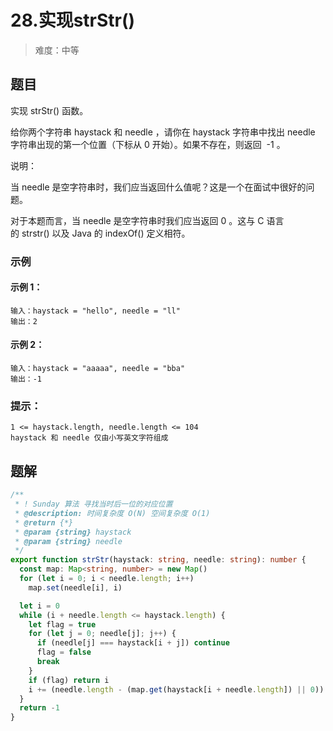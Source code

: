 # 28.实现strStr()

> 难度：中等

## 题目

实现 strStr() 函数。

给你两个字符串 haystack 和 needle ，请你在 haystack 字符串中找出 needle 字符串出现的第一个位置（下标从 0 开始）。如果不存在，则返回  -1 。

说明：

当 needle 是空字符串时，我们应当返回什么值呢？这是一个在面试中很好的问题。

对于本题而言，当 needle 是空字符串时我们应当返回 0 。这与 C 语言的 strstr() 以及 Java 的 indexOf() 定义相符。

### 示例

#### 示例 1：

```
输入：haystack = "hello", needle = "ll"
输出：2
```

#### 示例 2：

```
输入：haystack = "aaaaa", needle = "bba"
输出：-1
```

### 提示：

```
1 <= haystack.length, needle.length <= 104
haystack 和 needle 仅由小写英文字符组成
```

## 题解

```ts
/**
 * ! Sunday 算法 寻找当时后一位的对应位置
 * @description: 时间复杂度 O(N) 空间复杂度 O(1)
 * @return {*}
 * @param {string} haystack
 * @param {string} needle
 */
export function strStr(haystack: string, needle: string): number {
  const map: Map<string, number> = new Map()
  for (let i = 0; i < needle.length; i++)
    map.set(needle[i], i)

  let i = 0
  while (i + needle.length <= haystack.length) {
    let flag = true
    for (let j = 0; needle[j]; j++) {
      if (needle[j] === haystack[i + j]) continue
      flag = false
      break
    }
    if (flag) return i
    i += (needle.length - (map.get(haystack[i + needle.length]) || 0))
  }
  return -1
}
```
